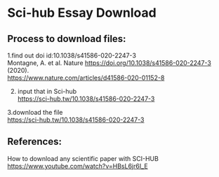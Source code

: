 # Sci-hub Essay Download
## Process to download files:
1.find out doi id:10.1038/s41586-020-2247-3 
<br>Montagne, A. et al. Nature https://doi.org/10.1038/s41586-020-2247-3 (2020).
<br>https://www.nature.com/articles/d41586-020-01152-8

2. input that in Sci-hub
<br>https://sci-hub.tw/10.1038/s41586-020-2247-3

3.download the file
<br>https://sci-hub.tw/10.1038/s41586-020-2247-3

## References:
How to download any scientific paper with SCI-HUB
<br>https://www.youtube.com/watch?v=HBsL6jr6I_E
